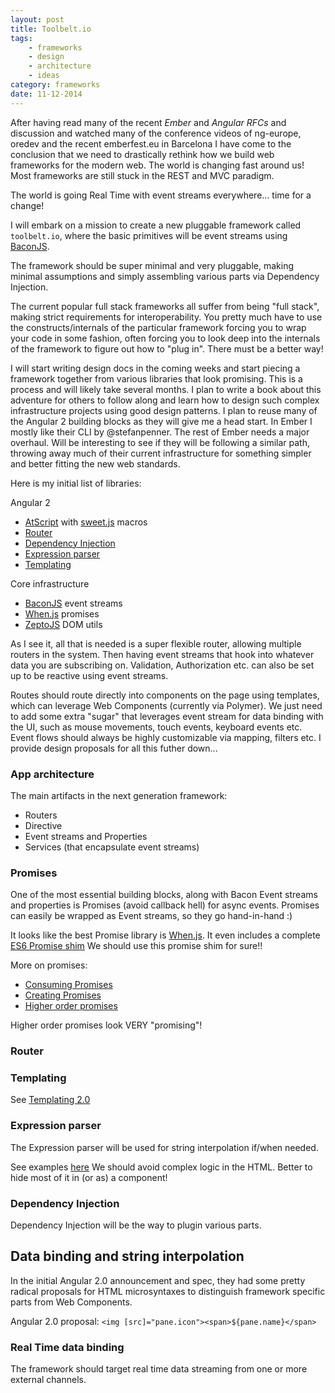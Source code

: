 ```yaml
---
layout: post
title: Toolbelt.io
tags:
    - frameworks
    - design
    - architecture
    - ideas
category: frameworks
date: 11-12-2014
---
```


After having read many of the recent *Ember* and *Angular RFCs* and discussion and watched many of the conference videos of ng-europe, oredev and the recent emberfest.eu in Barcelona I have come to the conclusion that we need to drastically rethink how we build web frameworks for the modern web. The world is changing fast around us! Most frameworks are still stuck in the REST and MVC paradigm.

The world is going Real Time with event streams everywhere... time for a change!

<!--more-->

I will embark on a mission to create a new pluggable framework called `toolbelt.io`, where the basic primitives will be event streams using [BaconJS](http://baconjs.github.io/).

The framework should be super minimal and very pluggable, making minimal assumptions and simply assembling various parts via Dependency Injection.

The current popular full stack frameworks all suffer from being "full stack", making strict requirements for interoperability. You pretty much have to use the constructs/internals of the particular framework forcing you to wrap your code in some fashion, often forcing you to look deep into the internals of the framework to figure out how to "plug in". There must be a better way!

I will start writing design docs in the coming weeks and start piecing a framework together from various libraries that look promising. This is a process and will likely take several months. I plan to write a book about this adventure for others to follow along and learn how to design such complex infrastructure projects using good design patterns. I plan to reuse many of the Angular 2 building blocks as they will give me a head start. In Ember I mostly like their CLI by @stefanpenner. The rest of Ember needs a major overhaul. Will be interesting to see if they will be following a similar path, throwing away much of their current infrastructure for something simpler and better fitting the new web standards.

Here is my initial list of libraries:

Angular 2

- [AtScript](http://www.andrewconnell.com/blog/atscript-another-language-to-compile-down-to-javascript) with [sweet.js](http://sweetjs.org/) macros
- [Router](https://github.com/angular/router)
- [Dependency Injection](https://github.com/angular/di.js)
- [Expression parser](https://github.com/angular/expressionist.js)
- [Templating](https://github.com/angular/templating)

Core infrastructure

- [BaconJS](http://baconjs.github.io/) event streams
- [When.js](https://github.com/cujojs/when) promises
- [ZeptoJS](http://zeptojs.com/) DOM utils

As I see it, all that is needed is a super flexible router, allowing multiple routers in the system.
Then having event streams that hook into whatever data you are subscribing on. Validation, Authorization etc. can also be set up to be reactive using event streams.

Routes should route directly into components on the page using templates, which can leverage Web Components (currently via Polymer). We just need to add some extra "sugar" that leverages event stream for data binding with the UI, such as mouse movements, touch events, keyboard events etc. Event flows should always be highly customizable via mapping, filters etc. I provide design proposals for all this futher down...

### App architecture

The main artifacts in the next generation framework:

- Routers
- Directive
- Event streams and Properties
- Services (that encapsulate event streams)


### Promises

One of the most essential building blocks, along with Bacon Event streams and properties is Promises (avoid callback hell) for async events. Promises can easily be wrapped as Event streams, so they go hand-in-hand :)

It looks like the best Promise library is [When.js](https://github.com/cujojs/when). It even includes a complete [ES6 Promise shim](https://github.com/cujojs/when/blob/master/docs/es6-promise-shim.md)
We should use this promise shim for sure!!

More on promises:

- [Consuming Promises](http://know.cujojs.com/tutorials/promises/consuming-promises.html.md)
- [Creating Promises](http://know.cujojs.com/tutorials/promises/creating-promises.html.md)
- [Higher order promises]( http://know.cujojs.com/tutorials/promises/higher-order-promises-with-when)

Higher order promises look VERY "promising"!

### Router


### Templating

See [Templating 2.0](http://infomatrix-blog.herokuapp.com/post/templates20)


### Expression parser

The Expression parser will be used for string interpolation if/when needed.

See examples [here](https://github.com/angular/expressionist.js/blob/master/test/parser.spec.js)
We should avoid complex logic in the HTML. Better to hide most of it in (or as) a component!

### Dependency Injection

Dependency Injection will be the way to plugin various parts.


## Data binding and string interpolation

In the initial Angular 2.0 announcement and spec, they had some pretty radical proposals for HTML microsyntaxes to distinguish framework specific parts from Web Components.

Angular 2.0 proposal: `<img [src]="pane.icon"><span>${pane.name}</span>`


### Real Time data binding

The framework should target real time data streaming from one or more external channels.
